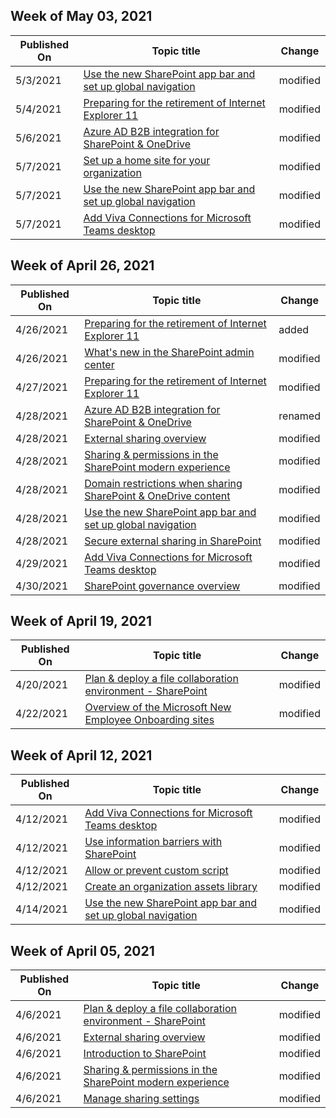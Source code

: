 <!-- This file is generated automatically each week. Changes made to this file will be overwritten.-->



## Week of May 03, 2021


| Published On |Topic title | Change |
|------|------------|--------|
| 5/3/2021 | [Use the new SharePoint app bar and set up global navigation](/SharePoint/sharepoint-app-bar) | modified |
| 5/4/2021 | [Preparing for the retirement of Internet Explorer 11](/SharePoint/prepare-ie11) | modified |
| 5/6/2021 | [Azure AD B2B integration for SharePoint & OneDrive](/SharePoint/sharepoint-azureb2b-integration) | modified |
| 5/7/2021 | [Set up a home site for your organization](/SharePoint/home-site) | modified |
| 5/7/2021 | [Use the new SharePoint app bar and set up global navigation](/SharePoint/sharepoint-app-bar) | modified |
| 5/7/2021 | [Add Viva Connections for Microsoft Teams desktop](/SharePoint/viva-connections) | modified |


## Week of April 26, 2021


| Published On |Topic title | Change |
|------|------------|--------|
| 4/26/2021 | [Preparing for the retirement of Internet Explorer 11](/SharePoint/prepare-ie11) | added |
| 4/26/2021 | [What's new in the SharePoint admin center](/SharePoint/what-s-new-in-admin-center) | modified |
| 4/27/2021 | [Preparing for the retirement of Internet Explorer 11](/SharePoint/prepare-ie11) | modified |
| 4/28/2021 | [Azure AD B2B integration for SharePoint & OneDrive](/SharePoint/sharepoint-azureb2b-integration) | renamed |
| 4/28/2021 | [External sharing overview](/SharePoint/external-sharing-overview) | modified |
| 4/28/2021 | [Sharing & permissions in the SharePoint modern experience](/SharePoint/modern-experience-sharing-permissions) | modified |
| 4/28/2021 | [Domain restrictions when sharing SharePoint & OneDrive content](/SharePoint/restricted-domains-sharing) | modified |
| 4/28/2021 | [Use the new SharePoint app bar and set up global navigation](/SharePoint/sharepoint-app-bar) | modified |
| 4/28/2021 | [Secure external sharing in SharePoint](/SharePoint/what-s-new-in-sharing-in-targeted-release) | modified |
| 4/29/2021 | [Add Viva Connections for Microsoft Teams desktop](/SharePoint/viva-connections) | modified |
| 4/30/2021 | [SharePoint governance overview](/SharePoint/governance-overview) | modified |


## Week of April 19, 2021


| Published On |Topic title | Change |
|------|------------|--------|
| 4/20/2021 | [Plan & deploy a file collaboration environment - SharePoint](/SharePoint/deploy-file-collaboration) | modified |
| 4/22/2021 | [Overview of the Microsoft New Employee Onboarding sites](/SharePoint/provision-neo-hub) | modified |


## Week of April 12, 2021


| Published On |Topic title | Change |
|------|------------|--------|
| 4/12/2021 | [Add Viva Connections for Microsoft Teams desktop](/SharePoint/viva-connections) | modified |
| 4/12/2021 | [Use information barriers with SharePoint](/SharePoint/information-barriers) | modified |
| 4/12/2021 | [Allow or prevent custom script](/SharePoint/allow-or-prevent-custom-script) | modified |
| 4/12/2021 | [Create an organization assets library](/SharePoint/organization-assets-library) | modified |
| 4/14/2021 | [Use the new SharePoint app bar and set up global navigation](/SharePoint/sharepoint-app-bar) | modified |


## Week of April 05, 2021


| Published On |Topic title | Change |
|------|------------|--------|
| 4/6/2021 | [Plan & deploy a file collaboration environment - SharePoint](/SharePoint/deploy-file-collaboration) | modified |
| 4/6/2021 | [External sharing overview](/SharePoint/external-sharing-overview) | modified |
| 4/6/2021 | [Introduction to SharePoint](/SharePoint/introduction) | modified |
| 4/6/2021 | [Sharing & permissions in the SharePoint modern experience](/SharePoint/modern-experience-sharing-permissions) | modified |
| 4/6/2021 | [Manage sharing settings](/SharePoint/turn-external-sharing-on-or-off) | modified |
